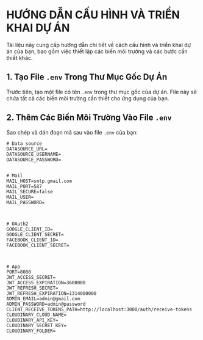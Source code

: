 # HƯỚNG DẪN CẤU HÌNH VÀ TRIỂN KHAI DỰ ÁN

Tài liệu này cung cấp hướng dẫn chi tiết về cách cấu hình và triển khai dự án của bạn, bao gồm việc thiết lập các biến môi trường và các bước cần thiết khác.

## 1. Tạo File `.env` Trong Thư Mục Gốc Dự Án

Trước tiên, tạo một file có tên `.env` trong thư mục gốc của dự án. File này sẽ chứa tất cả các biến môi trường cần thiết cho ứng dụng của bạn.

## 2. Thêm Các Biến Môi Trường Vào File `.env`

Sao chép và dán đoạn mã sau vào file `.env` của bạn:

```env
# Data source
DATASOURCE_URL=
DATASOURCE_USERNAME=
DATASOURCE_PASSWORD=


# Mail
MAIL_HOST=smtp.gmail.com
MAIL_PORT=587
MAIL_SECURE=false
MAIL_USER=
MAIL_PASSWORD=



# OAuth2
GOOGLE_CLIENT_ID=
GOOGLE_CLIENT_SECRET=
FACEBOOK_CLIENT_ID=
FACEBOOK_CLIENT_SECRET=



# App
PORT=8080
JWT_ACCESS_SECRET=
JWT_ACCESS_EXPIRATION=3600000
JWT_REFRESH_SECRET=
JWT_REFRESH_EXPIRATION=1314000000
ADMIN_EMAIL=admin@gmail.com
ADMIN_PASSWORD=admin@password
CLIENT_RECEIVE_TOKENS_PATH=http://localhost:3000/auth/receive-tokens
CLOUDINARY_CLOUD_NAME=
CLOUDINARY_API_KEY=
CLOUDINARY_SECRET_KEY=
CLOUDINARY_FOLDER=